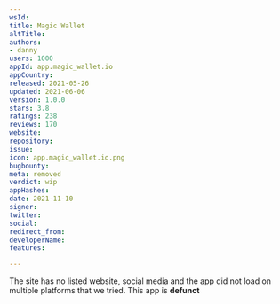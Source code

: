 ```yaml
---
wsId: 
title: Magic Wallet
altTitle: 
authors:
- danny
users: 1000
appId: app.magic_wallet.io
appCountry: 
released: 2021-05-26
updated: 2021-06-06
version: 1.0.0
stars: 3.8
ratings: 238
reviews: 170
website: 
repository: 
issue: 
icon: app.magic_wallet.io.png
bugbounty: 
meta: removed
verdict: wip
appHashes: 
date: 2021-11-10
signer: 
twitter: 
social: 
redirect_from: 
developerName: 
features: 

---
```


The site has no listed website, social media and the app did not load on multiple platforms that we tried. This app is **defunct**
